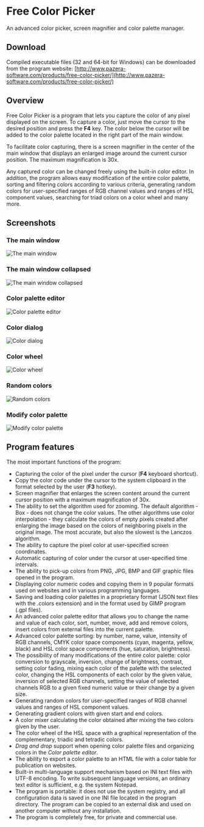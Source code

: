 # Free Color Picker

An advanced color picker, screen magnifier and color palette manager.

## Download

Compiled executable files (32 and 64-bit for Windows) can be downloaded from the program website: [http://www.pazera-software.com/products/free-color-picker/](http://www.pazera-software.com/products/free-color-picker/)

## Overview

Free Color Picker is a program that lets you capture the color of any pixel displayed on the screen. To capture a color, just move the cursor to the desired position and press the **F4** key. The color below the cursor will be added to the color palette located in the right part of the main window.

To facilitate color capturing, there is a screen magnifier in the center of the main window that displays an enlarged image around the current cursor position. The maximum magnification is 30x.

Any captured color can be changed freely using the built-in color editor. In addition, the program allows easy modification of the entire color palette, sorting and filtering colors according to various criteria, generating random colors for user-specified ranges of RGB channel values and ranges of HSL component values, searching for triad colors on a color wheel and many more.

## Screenshots

### The main window

![The main window](./doc_img/fcp_main.png)

### The main window collapsed

![The main window collapsed](./doc_img/fcp_collapsed.png)

### Color palette editor

![Color palette editor](./doc_img/fcp_palette_editor.png)

### Color dialog

![Color dialog](./doc_img/fcp_color_dialog.png)

### Color wheel

![Color wheel](./doc_img/fcp_color_wheel.png)

### Random colors

![Random colors](./doc_img/fcp_random_colors.png)

### Modify color palette

![Modify color palette](./doc_img/fcp_modify_palette_colors_basic.png)

## Program features

The most important functions of the program:

- Capturing the color of the pixel under the cursor (**F4** keyboard shortcut).
- Copy the color code under the cursor to the system clipboard in the format selected by the user (**F3** hotkey).
- Screen magnifier that enlarges the screen content around the current cursor position with a maximum magnification of 30x.
- The ability to set the algorithm used for zooming. The default algorithm - Box - does not change the color values. The other algorithms use color interpolation - they calculate the colors of empty pixels created after enlarging the image based on the colors of neighboring pixels in the original image. The most accurate, but also the slowest is the Lanczos algorithm.
- The ability to capture the pixel color at user-specified screen coordinates.
- Automatic capturing of color under the cursor at user-specified time intervals.
- The ability to pick-up colors from PNG, JPG, BMP and GIF graphic files opened in the program.
- Displaying color numeric codes and copying them in 9 popular formats used on websites and in various programming languages.
- Saving and loading color palettes in a proprietary format (JSON text files with the .colors extension) and in the format used by GIMP program (.gpl files).
- An advanced color palette editor that allows you to change the name and value of each color, sort, number, move, add and remove colors, insert colors from external files into the current palette.
- Advanced color palette sorting: by number, name, value, intensity of RGB channels, CMYK color space components (cyan, magenta, yellow, black) and HSL color space components (hue, saturation, brightness).
- The possibility of many modifications of the entire color palette: color conversion to grayscale, inversion, change of brightness, contrast, setting color fading, mixing each color of the palette with the selected color, changing the HSL components of each color by the given value, inversion of selected RGB channels, setting the value of selected channels RGB to a given fixed numeric value or their change by a given size.
- Generating random colors for user-specified ranges of RGB channel values and ranges of HSL component values.
- Generating gradient colors with given start and end colors.
- A color mixer calculating the color obtained after mixing the two colors given by the user.
- The color wheel of the HSL space with a graphical representation of the complementary, triadic and tetradic colors.
- *Drag and drop* support when opening color palette files and organizing colors in the *Color palette editor*.
- The ability to export a color palette to an HTML file with a color table for publication on websites.
- Built-in multi-language support mechanism based on INI text files with UTF-8 encoding. To write subsequent language versions, an ordinary text editor is sufficient, e.g. the system Notepad.
- The program is portable: it does not use the system registry, and all configuration data is saved in one INI file located in the program directory. The program can be copied to an external disk and used on another computer without any installation.
- The program is completely free, for private and commercial use.
